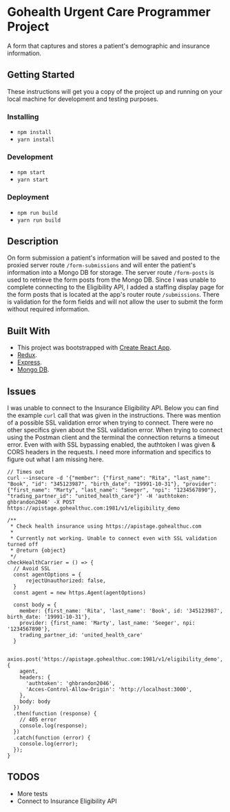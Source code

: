 # Gohealth Urgent Care Programmer Project

A form that captures and stores a patient's demographic and insurance information.

## Getting Started

These instructions will get you a copy of the project up and running on your local machine for development and testing purposes.

### Installing

* `npm install`
* `yarn install`

### Development

* `npm start`
* `yarn start`

### Deployment

* `npm run build`
* `yarn run build`

## Description

On form submission a patient's information will be saved and posted to the proxied server route `/form-submissions` and will enter the patient's information into a Mongo DB for storage.  The server route `/form-posts` is used to retrieve the form posts from the Mongo DB.  Since I was unable to complete connecting to the Eligibility API, I added a staffing display page for the form posts  that is located at the app's router route `/submissions`.  There is validation for the form fields and will not allow the user to submit the form without required information.   

## Built With

* This project was bootstrapped with [Create React App](https://github.com/facebookincubator/create-react-app).
* [Redux](https://github.com/reactjs/redux).
* [Express](https://github.com/expressjs/express).
* [Mongo DB](https://github.com/mongodb/node-mongodb-native).

## Issues

I was unable to connect to the Insurance Eligibility API.  Below you can find the example `curl` call that was given in the instructions.  There was mention of a possible SSL validation error when trying to connect.  There were no other specifics given about the SSL validation error.  When trying to connect using the Postman client and the terminal the connection returns a timeout error.  Even with with SSL bypassing enabled, the authtoken I was given & CORS headers in the requests.  I need more information and specifics to figure out what I am missing here.  

```
// Times out
curl --insecure -d '{"member": {"first_name": "Rita", "last_name": "Book", "id": "345123987", "birth_date": "19991-10-31"}, "provider":{"first_name": "Marty", "last_name": "Seeger", "npi": "1234567890"}, "trading_partner_id": "united_health_care"}' -H 'authtoken: ghbrandon2046' -X POST https://apistage.gohealthuc.com:1981/v1/eligibility_demo

/**
 * Check health insurance using https://apistage.gohealthuc.com
 *
 * Currently not working. Unable to connect even with SSL validation turned off
 * @return {object}
 */
checkHealthCarrier = () => {
  // Avoid SSL
  const agentOptions = {
      rejectUnauthorized: false,
  }
  const agent = new https.Agent(agentOptions)

  const body = {
    member: {first_name: 'Rita', 'last_name': 'Book', id: '345123987', birth_date: '19991-10-31'}, 
    provider: {first_name: 'Marty', last_name: 'Seeger', npi: '1234567890'}, 
    trading_partner_id: 'united_health_care'
  }

  axios.post('https://apistage.gohealthuc.com:1981/v1/eligibility_demo', {
    agent,
    headers: {
      'authtoken': 'ghbrandon2046',
      'Acces-Control-Allow-Origin': 'http://localhost:3000',
    },
    body: body
  })
  .then(function (response) {
    // 405 error
    console.log(response);
  })
  .catch(function (error) {
    console.log(error);
  }); 
}
```

## TODOS

* More tests
* Connect to Insurance Eligibility API